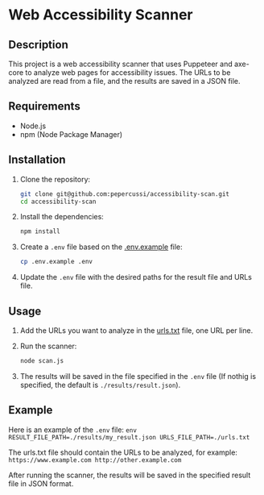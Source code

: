 # Web Accessibility Scanner

## Description
This project is a web accessibility scanner that uses Puppeteer and axe-core to analyze web pages for accessibility issues. The URLs to be analyzed are read from a file, and the results are saved in a JSON file.

## Requirements
- Node.js
- npm (Node Package Manager)

## Installation
1. Clone the repository:
    ```sh
    git clone git@github.com:pepercussi/accessibility-scan.git
    cd accessibility-scan
    ```

2. Install the dependencies:
    ```sh
    npm install
    ```

3. Create a `.env` file based on the [.env.example](https://github.com/pepercussi/accessibility-scan/blob/main/.env.example) file:
    ```sh
    cp .env.example .env
    ```

4. Update the `.env` file with the desired paths for the result file and URLs file.

## Usage
1. Add the URLs you want to analyze in the [urls.txt](https://github.com/pepercussi/accessibility-scan/blob/main/urls.txt) file, one URL per line.

2. Run the scanner:
    ```sh
    node scan.js
    ```

3. The results will be saved in the file specified in the `.env` file (If nothig is specified, the default is `./results/result.json`).

## Example
Here is an example of the `.env` file:
    ```env
    RESULT_FILE_PATH=./results/my_result.json
    URLS_FILE_PATH=./urls.txt
    ```

The urls.txt file should contain the URLs to be analyzed, for example:
    ```
    https://www.example.com
    http://other.example.com
    ```

After running the scanner, the results will be saved in the specified result file in JSON format.